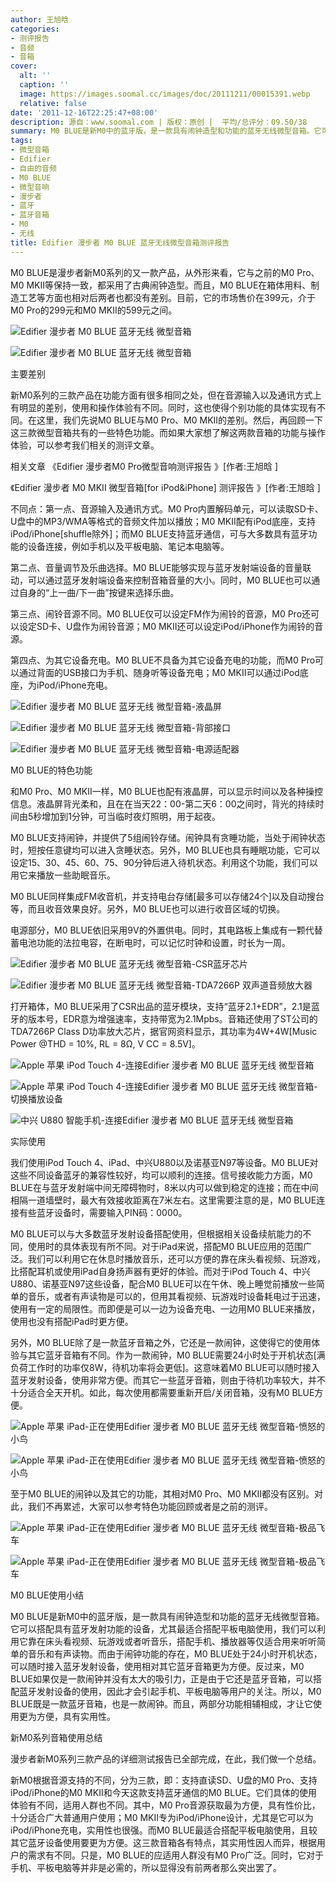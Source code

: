 ```yaml
---
author: 王旭晗
categories:
- 测评报告
- 音频
- 音箱
cover:
  alt: ''
  caption: ''
  image: https://images.soomal.cc/images/doc/20111211/00015391.webp
  relative: false
date: '2011-12-16T22:25:47+08:00'
description: 源自：www.soomal.com | 版权：原创 |  平均/总评分：09.50/38
summary: M0 BLUE是新M0中的蓝牙版，是一款具有闹钟造型和功能的蓝牙无线微型音箱。它可以搭配具有蓝牙发射功能的设备，尤其最适合搭配平板电脑使用。我们可以利用它靠在床头看视频、玩游戏或者听音乐，搭配手机、播放器等仅适合用来听听简单的音乐和有声读物。目前，这款音箱的市场售价在399元。
tags:
- 微型音箱
- Edifier
- 自由的音频
- M0 BLUE
- 微型音响
- 漫步者
- 蓝牙
- 蓝牙音箱
- M0
- 无线
title: Edifier 漫步者 M0 BLUE 蓝牙无线微型音箱测评报告
---
```


M0 BLUE是漫步者新M0系列的又一款产品，从外形来看，它与之前的M0 Pro、M0 MKII等保持一致，都采用了古典闹钟造型。而且，M0 BLUE在箱体用料、制造工艺等方面也相对后两者也都没有差别。目前，它的市场售价在399元，介于M0 Pro的299元和M0 MKII的599元之间。



![Edifier 漫步者 M0 BLUE 蓝牙无线 微型音箱](https://images.soomal.cc/images/doc/20111211/00015390.webp)



![Edifier 漫步者 M0 BLUE 蓝牙无线 微型音箱](https://images.soomal.cc/images/doc/20111211/00015391.webp)



主要差别



新M0系列的三款产品在功能方面有很多相同之处，但在音源输入以及通讯方式上有明显的差别，使用和操作体验有不同。同时，这也使得个别功能的具体实现有不同。在这里，我们先说M0 BLUE与M0 Pro、M0 MKII的差别。然后，再回顾一下这三款微型音箱共有的一些特色功能。而如果大家想了解这两款音箱的功能与操作体验，可以参考我们相关的测评文章。



相关文章
《Edifier 漫步者M0 Pro微型音响测评报告 》[作者:王旭晗 ]

《Edifier 漫步者 M0 MKII 微型音箱[for iPod&iPhone] 测评报告 》[作者:王旭晗 ]



不同点：第一点、音源输入及通讯方式。M0 Pro内置解码单元，可以读取SD卡、U盘中的MP3/WMA等格式的音频文件加以播放；M0 MKII配有iPod底座，支持iPod/iPhone[shuffle除外]；而M0 BLUE支持蓝牙通信，可与大多数具有蓝牙功能的设备连接，例如手机以及平板电脑、笔记本电脑等。



第二点、音量调节及乐曲选择。M0 BLUE能够实现与蓝牙发射端设备的音量联动，可以通过蓝牙发射端设备来控制音箱音量的大小。同时，M0 BLUE也可以通过自身的“上一曲/下一曲”按键来选择乐曲。



第三点、闹铃音源不同。M0 BLUE仅可以设定FM作为闹铃的音源，M0 Pro还可以设定SD卡、U盘作为闹铃音源；M0 MKII还可以设定iPod/iPhone作为闹铃的音源。



第四点、为其它设备充电。M0 BLUE不具备为其它设备充电的功能，而M0 Pro可以通过背面的USB接口为手机、随身听等设备充电；M0 MKII可以通过iPod底座，为iPod/iPhone充电。



![Edifier 漫步者 M0 BLUE 蓝牙无线 微型音箱-液晶屏](https://images.soomal.cc/images/doc/20111211/00015396.webp)



![Edifier 漫步者 M0 BLUE 蓝牙无线 微型音箱-背部接口](https://images.soomal.cc/images/doc/20111211/00015395.webp)



![Edifier 漫步者 M0 BLUE 蓝牙无线 微型音箱-电源适配器](https://images.soomal.cc/images/doc/20111211/00015407.webp)



M0 BLUE的特色功能



和M0 Pro、M0 MKII一样，M0 BLUE也配有液晶屏，可以显示时间以及各种操控信息。液晶屏背光柔和，且在在当天22：00-第二天6：00之间时，背光的持续时间由5秒增加到1分钟，可当临时夜灯照明，用于起夜。



M0 BLUE支持闹钟，并提供了5组闹铃存储。闹钟具有贪睡功能，当处于闹钟状态时，短按任意键均可以进入贪睡状态。另外，M0 BLUE也具有睡眠功能，它可以设定15、30、45、60、75、90分钟后进入待机状态。利用这个功能，我们可以用它来播放一些助眠音乐。



M0 BLUE同样集成FM收音机，并支持电台存储[最多可以存储24个]以及自动搜台等，而且收音效果良好。另外，M0 BLUE也可以进行收音区域的切换。



电源部分，M0 BLUE依旧采用9V的外置供电。同时，其电路板上集成有一颗代替蓄电池功能的法拉电容，在断电时，可以记忆时钟和设置，时长为一周。



![Edifier 漫步者 M0 BLUE 蓝牙无线 微型音箱-CSR蓝牙芯片](https://images.soomal.cc/images/doc/20111211/00015403.webp)



![Edifier 漫步者 M0 BLUE 蓝牙无线 微型音箱-TDA7266P 双声道音频放大器](https://images.soomal.cc/images/doc/20111211/00015401.webp)



打开箱体，M0 BLUE采用了CSR出品的蓝牙模块，支持“蓝牙2.1+EDR”，2.1是蓝牙的版本号，EDR意为增强速率，支持带宽为2.1Mpbs。音箱还使用了ST公司的 TDA7266P Class D功率放大芯片，据官网资料显示，其功率为4W+4W[Music Power @THD = 10%, RL = 8Ω, V CC = 8.5V]。



![Apple 苹果 iPod Touch 4-连接Edifier 漫步者 M0 BLUE 蓝牙无线 微型音箱](https://images.soomal.cc/images/doc/20111216/00015496.webp)



![Apple 苹果 iPod Touch 4-连接Edifier 漫步者 M0 BLUE 蓝牙无线 微型音箱-切换播放设备](https://images.soomal.cc/images/doc/20111216/00015497.webp)



![中兴 U880 智能手机-连接Edifier 漫步者 M0 BLUE 蓝牙无线 微型音箱](https://images.soomal.cc/images/doc/20111216/00015498.webp)



实际使用



我们使用iPod Touch 4、iPad、中兴U880以及诺基亚N97等设备。M0 BLUE对这些不同设备蓝牙的兼容性较好，均可以顺利的连接。信号接收能力方面，M0 BLUE在与蓝牙发射端中间无障碍物时，8米以内可以做到稳定的连接；而在中间相隔一道墙壁时，最大有效接收距离在7米左右。这里需要注意的是，M0 BLUE连接有些蓝牙设备时，需要输入PIN码：0000。



M0 BLUE可以与大多数蓝牙发射设备搭配使用，但根据相关设备续航能力的不同，使用时的具体表现有所不同。对于iPad来说，搭配M0 BLUE应用的范围广泛。我们可以利用它在休息时播放音乐，还可以方便的靠在床头看视频、玩游戏，比搭配耳机或使用iPad自身扬声器有更好的体验。而对于iPod Touch 4、中兴U880、诺基亚N97这些设备，配合M0 BLUE可以在午休、晚上睡觉前播放一些简单的音乐，或者有声读物是可以的，但用其看视频、玩游戏时设备耗电过于迅速，使用有一定的局限性。而即便是可以一边为设备充电、一边用M0 BLUE来播放，使用也没有搭配iPad时更方便。



另外，M0 BLUE除了是一款蓝牙音箱之外，它还是一款闹钟，这使得它的使用体验与其它蓝牙音箱有不同。作为一款闹钟，M0 BLUE需要24小时处于开机状态[满负荷工作时的功率仅8W，待机功率将会更低]。这意味着M0 BLUE可以随时接入蓝牙发射设备，使用非常方便。而其它一些蓝牙音箱，则由于待机功率较大，并不十分适合全天开机。如此，每次使用都需要重新开启/关闭音箱，没有M0 BLUE方便。



![Apple 苹果 iPad-正在使用Edifier 漫步者 M0 BLUE 蓝牙无线 微型音箱-愤怒的小鸟](https://images.soomal.cc/images/doc/20111216/00015500.webp)



![Apple 苹果 iPad-正在使用Edifier 漫步者 M0 BLUE 蓝牙无线 微型音箱-愤怒的小鸟](https://images.soomal.cc/images/doc/20111216/00015501.webp)



至于M0 BLUE的闹钟以及其它的功能，其相对M0 Pro、M0 MKII都没有区别。对此，我们不再累述，大家可以参考特色功能回顾或者是之前的测评。



![Apple 苹果 iPad-正在使用Edifier 漫步者 M0 BLUE 蓝牙无线 微型音箱-极品飞车](https://images.soomal.cc/images/doc/20111216/00015502.webp)



![Apple 苹果 iPad-正在使用Edifier 漫步者 M0 BLUE 蓝牙无线 微型音箱-极品飞车](https://images.soomal.cc/images/doc/20111216/00015505.webp)



M0 BLUE使用小结



M0 BLUE是新M0中的蓝牙版，是一款具有闹钟造型和功能的蓝牙无线微型音箱。它可以搭配具有蓝牙发射功能的设备，尤其最适合搭配平板电脑使用，我们可以利用它靠在床头看视频、玩游戏或者听音乐，搭配手机、播放器等仅适合用来听听简单的音乐和有声读物。而由于闹钟功能的存在，M0 BLUE处于24小时开机状态，可以随时接入蓝牙发射设备，使用相对其它蓝牙音箱更为方便。反过来，M0 BLUE如果仅是一款闹钟并没有太大的吸引力，正是由于它还是蓝牙音箱，可以搭配蓝牙发射设备的使用，因此才会引起手机、平板电脑等用户的关注。所以，M0 BLUE既是一款蓝牙音箱，也是一款闹钟。而且，两部分功能相辅相成，才让它使用更为方便，具有实用性。



新M0系列音箱使用总结



漫步者新M0系列三款产品的详细测试报告已全部完成，在此，我们做一个总结。



新M0根据音源支持的不同，分为三款，即：支持直读SD、U盘的M0 Pro、支持iPod/iPhone的M0 MKII和今天这款支持蓝牙通信的M0 BLUE。它们具体的使用体验有不同，适用人群也不同。其中，M0 Pro音源获取最为方便，具有性价比，十分适合广大普通用户使用；M0 MKII专为iPod/iPhone设计，尤其是它可以为iPod/iPhone充电，实用性也很强。而M0 BLUE最适合搭配平板电脑使用，且较其它蓝牙设备使用要更为方便。这三款音箱各有特点，其实用性因人而异，根据用户的需求有不同。只是，M0 BLUE的应适用人群没有M0 Pro广泛。同时，它对于手机、平板电脑等并非是必需的，所以显得没有前两者那么突出罢了。